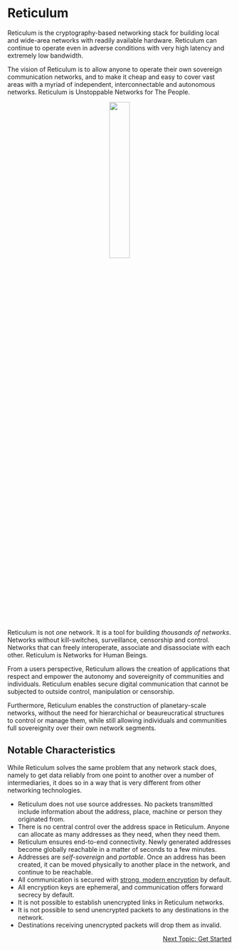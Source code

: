 
# Reticulum
Reticulum is the cryptography-based networking stack for building local and wide-area networks with readily available hardware. Reticulum can continue to operate even in adverse conditions with very high latency and extremely low bandwidth.

The vision of Reticulum is to allow anyone to operate their own sovereign communication networks, and to make it cheap and easy to cover vast areas with a myriad of independent, interconnectable and autonomous networks. Reticulum is Unstoppable Networks for The People.

<p align="center"><img width="30%" src="gfx/reticulum_logo_512.png"></p>

Reticulum is not *one* network. It is a tool for building *thousands of networks*. Networks without kill-switches, surveillance, censorship and control. Networks that can freely interoperate, associate and disassociate with each other. Reticulum is Networks for Human Beings.

From a users perspective, Reticulum allows the creation of applications that respect and empower the autonomy and sovereignity of communities and individuals. Reticulum enables secure digital communication that cannot be subjected to outside control, manipulation or censorship.

Furthermore, Reticulum enables the construction of planetary-scale networks, without the need for hierarchichal or beaureucratical structures to control or manage them, while still allowing individuals and communities full sovereignity over their own network segments.

## Notable Characteristics
While Reticulum solves the same problem that any network stack does, namely to get data reliably from one point to another over a number of intermediaries, it does so in a way that is very different from other networking technologies.

- Reticulum does not use source addresses. No packets transmitted include information about the address, place, machine or person they originated from.
- There is no central control over the address space in Reticulum. Anyone can allocate as many addresses as they need, when they need them.
- Reticulum ensures end-to-end connectivity. Newly generated addresses become globally reachable in a matter of seconds to a few minutes.
- Addresses are *self-sovereign* and *portable*. Once an address has been created, it can be moved physically to another place in the network, and continue to be reachable.
- All communication is secured with [strong, modern encryption](crypto.html) by default.
- All encryption keys are ephemeral, and communication offers forward secrecy by default.
- It is not possible to establish unencrypted links in Reticulum networks.
- It is not possible to send unencrypted packets to any destinations in the network.
- Destinations receiving unencrypted packets will drop them as invalid.

<p align="right"><a href="start.html">Next Topic: Get Started</a></p>
